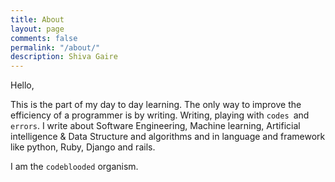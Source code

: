 ```yaml
---
title: About
layout: page
comments: false
permalink: "/about/"
description: Shiva Gaire
---
```


Hello,
 
 This is the part of my day to day learning. 
 The only way to improve the efficiency of a programmer is by writing. Writing, playing with `codes `and `errors`. I write about Software Engineering, Machine learning, Artificial intelligence & Data Structure and algorithms and in  language and framework like python, Ruby, Django and rails.

 I am the `codeblooded` organism.
